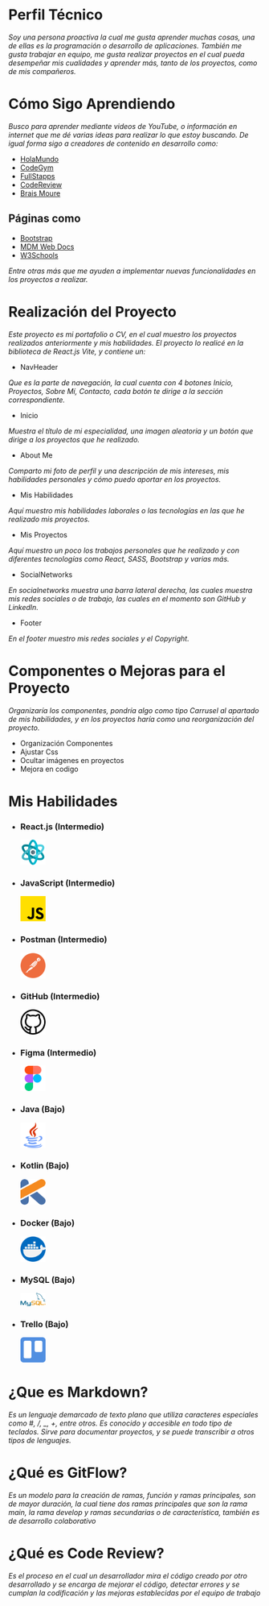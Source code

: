 # Perfil Técnico

_Soy una persona proactiva la cual me gusta aprender muchas cosas, una de ellas es la programación o desarrollo de aplicaciones. También me gusta trabajar en equipo, me gusta realizar proyectos en el cual pueda desempeñar mis cualidades y aprender más, tanto de los proyectos, como de mis compañeros._

# Cómo Sigo Aprendiendo

_Busco para aprender mediante videos de YouTube, o información en internet que me dé varias ideas para realizar lo que estoy buscando. De igual forma sigo a creadores de contenido en desarrollo como:_

- [HolaMundo](https://www.youtube.com/@HolaMundoDev)
- [CodeGym](https://www.youtube.com/@codegym1714)
- [FullStapps](https://www.youtube.com/@fullstapps)
- [CodeReview](https://www.youtube.com/@codereview_)
- [Brais Moure](https://www.youtube.com/@mouredev)

## Páginas como

- [Bootstrap](https://getbootstrap.com/)
- [MDM Web Docs](https://developer.mozilla.org/en-US/s)
- [W3Schools](https://www.w3schools.com/)

_Entre otras más que me ayuden a implementar nuevas funcionalidades en los proyectos a realizar._

# Realización del Proyecto

_Este proyecto es mi portafolio o CV, en el cual muestro los proyectos realizados anteriormente y mis habilidades. El proyecto lo realicé en la biblioteca de React.js Vite, y contiene un:_

- NavHeader

_Que es la parte de navegación, la cual cuenta con 4 botones Inicio, Proyectos, Sobre Mí, Contacto, cada botón te dirige a la sección correspondiente._

- Inicio

_Muestra el título de mi especialidad, una imagen aleatoria y un botón que dirige a los proyectos que he realizado._

- About Me

_Comparto mi foto de perfil y una descripción de mis intereses, mis habilidades personales y cómo puedo aportar en los proyectos._

- Mis Habilidades

_Aquí muestro mis habilidades laborales o las tecnologías en las que he realizado mis proyectos._

- Mis Proyectos

_Aquí muestro un poco los trabajos personales que he realizado y con diferentes tecnologías como React, SASS, Bootstrap y varias más._

- SocialNetworks

_En socialnetworks muestra una barra lateral derecha, las cuales muestra mis redes sociales o de trabajo, las cuales en el momento son GitHub y LinkedIn._

- Footer

_En el footer muestro mis redes sociales y el Copyright._

# Componentes o Mejoras para el Proyecto

_Organizaría los componentes, pondría algo como tipo Carrusel al apartado de mis habilidades, y en los proyectos haría como una reorganización del proyecto._

- Organización Componentes
- Ajustar Css
- Ocultar imágenes en proyectos
- Mejora en codigo

# Mis Habilidades

- <div class="Skill">
    <h3>React.js (Intermedio)</h3>
    <img src="src/assets/React.png" alt="React.js" width="50">   
  </div>

- <div class="Skill">
    <h3>JavaScript (Intermedio)</h3>
    <img src="src/assets/Javascript.png" alt="JavaScript" width="50">    
  </div>

- <div class="Skill">
    <h3>Postman (Intermedio)</h3>
    <img src="src/assets/Postman.png" alt="Postman" width="50">
  </div>

- <div class="Skill">
    <h3>GitHub (Intermedio)</h3>
    <img src="src/assets/GitHub.png" alt="GitHub" width=50">    
  </div>

- <div class="Skill">
    <h3>Figma (Intermedio)</h3>
    <img src="src/assets/Figma.png" alt="Figma" width="50">      
  </div>

- <div class="Skill">
    <h3>Java (Bajo)</h3>
    <img src="src/assets/Java.png" alt="Java" width="50">    
  </div>

- <div class="Skill">
    <h3>Kotlin (Bajo)</h3>
    <img src="src/assets/Kotlin.png" alt="Kotlin" width="50">    
  </div>

- <div class="Skill">
    <h3>Docker (Bajo)</h3>
    <img src="src/assets/Docker.png" alt="Docker" width="50">    
  </div>

- <div class="Skill">
    <h3>MySQL (Bajo)</h3>
    <img src="src/assets/MySQL.png" alt="MySQL" width="50">    
  </div>

- <div class="Skill">
    <h3>Trello (Bajo)</h3>
    <img src="src/assets/Trello.png" alt="Trello" width="50">    
  </div>

# ¿Que es Markdown?

_Es un lenguaje demarcado de texto plano que utiliza caracteres especiales como #, /, \_, +, entre otros. Es conocido y accesible en todo tipo de teclados. Sirve para documentar proyectos, y se puede transcribir a otros tipos de lenguajes._

# ¿Qué es GitFlow?

_Es un modelo para la creación de ramas, función y ramas principales, son de mayor duración, la cual tiene dos ramas principales que son la rama main, la rama develop y ramas secundarias o de característica, también es de desarrollo colaborativo_

# ¿Qué es Code Review?

_Es el proceso en el cual un desarrollador mira el código creado por otro desarrollado y se encarga de mejorar el código, detectar errores y se cumplan la codificación y las mejoras establecidas por el equipo de trabajo_
